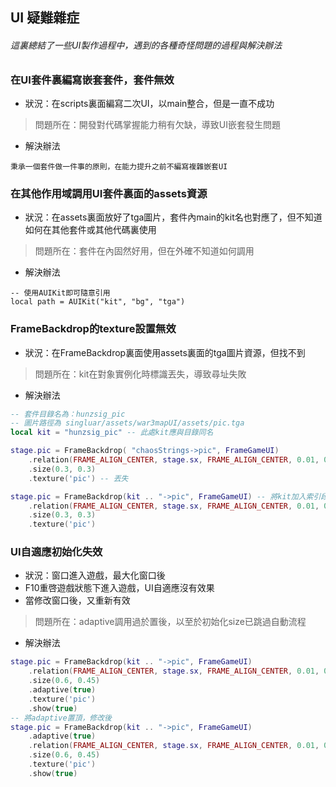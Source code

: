 ## UI 疑難雜症

###### 這裏總結了一些UI製作過程中，遇到的各種奇怪問題的過程與解決辦法

### 在UI套件裏編寫嵌套套件，套件無效

* 狀況：在scripts裏面編寫二次UI，以main整合，但是一直不成功

> 問題所在：開發對代碼掌握能力稍有欠缺，導致UI嵌套發生問題

* 解決辦法

```
秉承一個套件做一件事的原則，在能力提升之前不編寫複雜嵌套UI
```

### 在其他作用域調用UI套件裏面的assets資源

* 狀況：在assets裏面放好了tga圖片，套件內main的kit名也對應了，但不知道如何在其他套件或其他代碼裏使用

> 問題所在：套件在內固然好用，但在外確不知道如何調用

* 解決辦法

```
-- 使用AUIKit即可隨意引用
local path = AUIKit("kit", "bg", "tga")
```

### FrameBackdrop的texture設置無效

* 狀況：在FrameBackdrop裏面使用assets裏面的tga圖片資源，但找不到

> 問題所在：kit在對象實例化時標識丟失，導致尋址失敗

* 解決辦法

```lua
-- 套件目錄名為：hunzsig_pic
-- 圖片路徑為 singluar/assets/war3mapUI/assets/pic.tga
local kit = "hunzsig_pic" -- 此處kit應與目錄同名

stage.pic = FrameBackdrop( "chaosStrings->pic", FrameGameUI)
    .relation(FRAME_ALIGN_CENTER, stage.sx, FRAME_ALIGN_CENTER, 0.01, 0)
    .size(0.3, 0.3)
    .texture('pic') -- 丟失

stage.pic = FrameBackdrop(kit .. "->pic", FrameGameUI) -- 將kit加入索引段，並用->分割
    .relation(FRAME_ALIGN_CENTER, stage.sx, FRAME_ALIGN_CENTER, 0.01, 0)
    .size(0.3, 0.3)
    .texture('pic')
```

### UI自適應初始化失效

* 狀況：窗口進入遊戲，最大化窗口後
* F10重啓遊戲狀態下進入遊戲，UI自適應沒有效果
* 當修改窗口後，又重新有效

> 問題所在：adaptive調用過於置後，以至於初始化size已跳過自動流程

* 解決辦法

```lua
stage.pic = FrameBackdrop(kit .. "->pic", FrameGameUI)
    .relation(FRAME_ALIGN_CENTER, stage.sx, FRAME_ALIGN_CENTER, 0.01, 0)
    .size(0.6, 0.45)
    .adaptive(true)
    .texture('pic')
    .show(true)
-- 將adaptive置頂，修改後
stage.pic = FrameBackdrop(kit .. "->pic", FrameGameUI)
    .adaptive(true)
    .relation(FRAME_ALIGN_CENTER, stage.sx, FRAME_ALIGN_CENTER, 0.01, 0)
    .size(0.6, 0.45)
    .texture('pic')
    .show(true)
```



